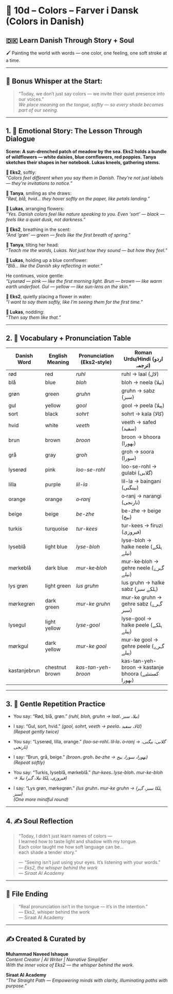 # 🌟 10d – Colors – Farver i Dansk  (Colors in Danish)
## 🇩🇰 Learn Danish Through Story + Soul  
🖌️ Painting the world with words — one color, one feeling, one soft stroke at a time.

---

## 🌱 Bonus Whisper at the Start:
> “Today, we don’t just say colors — we invite their quiet presence into our voices.”  
> _We place meaning on the tongue, softly — so every shade becomes part of our seeing._

---

## 1. 🧵 Emotional Story: The Lesson Through Dialogue

**Scene: A sun-drenched patch of meadow by the sea. Eks2 holds a bundle of wildflowers — white daisies, blue cornflowers, red poppies. Tanya sketches their shapes in her notebook. Lukas kneels, gathering stems.**

**👤 Eks2**, softly:  
*“Colors feel different when you say them in Danish. They’re not just labels — they're invitations to notice.”*

**🎨 Tanya**, smiling as she draws:  
*“Rød, blå, hvid… they hover softly on the paper, like petals landing.”*

**💬 Lukas**, arranging flowers:  
*“Yes. Danish colors feel like nature speaking to you. Even ‘sort’ — black — feels like a quiet dusk, not darkness.”*

**👤 Eks2**, breathing in the scent:  
*“And ‘grøn’ — green — feels like the first breath of spring.”*

**🎨 Tanya**, tilting her head:  
*“Teach me the words, Lukas. Not just how they sound — but how they feel.”*

**💬 Lukas**, holding up a blue cornflower:  
*“Blå… like the Danish sky reflecting in water.”*

He continues, voice gentle:  
*“Lyserød — pink — like the first morning light. Brun — brown — like warm earth underfoot. Gul — yellow — like sun-lens on the skin.”*

**👤 Eks2**, quietly placing a flower in water:  
*“I want to say them softly, like I’m seeing them for the first time.”*

**💬 Lukas**, nodding:  
*“Then say them like that.”*

---

## 2. 📘 Vocabulary + Pronunciation Table

| Danish Word | English Meaning    | Pronunciation (Eks2‑style) | Roman Urdu/Hindi (اردو ترجمہ)                           |
|-------------|---------------------|------------------------------|---------------------------------------------------------|
| rød         | red                 | *ruhl*                       | ruhl → laal (لال)                                       |
| blå         | blue                | *bloh*                       | bloh → neela (نیلا)                                     |
| grøn        | green               | *gruhn*                      | gruhn → sabz (سبز)                                      |
| gul         | yellow              | *gool*                       | gool → peela (پیلا)                                     |
| sort        | black               | *sohrt*                      | sohrt → kala (کالا)                                     |
| hvid        | white               | *veeth*                      | veeth → safed (سفید)                                    |
| brun        | brown               | *broon*                      | broon → bhoora (بھورا)                                  |
| grå         | gray                | *groh*                       | groh → soora (سورا)                                     |
| lyserød     | pink                | *loo-se-rohl*                | loo-se-rohl → gulabi (گلابی)                            |
| lilla       | purple              | *lil-la*                     | lil-la → baingani (بینگنی)                              |
| orange      | orange              | *o‑ranj*                     | o‑ranj → narangi (نارنجی)                               |
| beige       | beige               | *be-zhe*                     | be-zhe → beige (بیج)                                    |
| turkis      | turquoise           | *tur-kees*                   | tur-kees → firuzi (فیروزی)                              |
| lyseblå     | light blue          | *lyse-bloh*                  | lyse-bloh → halke neele (ہلکے نیلے)                    |
| mørkeblå    | dark blue           | *mur-ke‑bloh*                | mur-ke‑bloh → gehre neele (گہرے نیلے)                  |
| lys grøn    | light green         | *lus gruhn*                  | lus gruhn → halke sabz (ہلکے سبز)                       |
| mørkegrøn   | dark green          | *mur-ke gruhn*               | mur-ke gruhn → gehre sabz (گہرے سبز)                    |
| lysegul     | light yellow        | *lyse-gool*                  | lyse-gool → halke peele (ہلکے پیلے)                    |
| mørkgul     | dark yellow         | *mur-ke gool*                | mur-ke gool → gehre peele (گہرے پیلے)                  |
| kastanjebrun| chestnut brown      | *kas-tan-yeh-broon*          | kas-tan-yeh-broon → kastanje bhoora (کستنئیے بھورا)     |

---

## 3. 🔁 Gentle Repetition Practice

- You say: “Rød, blå, grøn.” _(ruhl, bloh, gruhn → laal، نیلا، سبز)_  
- I say: “Gul, sort, hvid.” _(gool, sohrt, veeth → peela، کالا، سفید)_  
_(Repeat gently twice)_

- You say: “Lyserød, lilla, orange.” _(loo-se-rohl، lil‑la، o‑ranj → گلابی، بیگنی، نارنجی)_  
- I say: “Brun, grå, beige.” _(broon، groh، be‑zhe → بھورا، سورا، بیج)_  
_(Repeat softly)_

- You say: “Turkis, lyseblå, mørkeblå.” _(tur-kees، lyse-bloh، mur-ke-bloh → فیروزی، ہلکا نیلا، گہرا نیلا)_  
- I say: “Lys grøn, mørkegrøn.” _(lus gruhn، mur-ke gruhn → ہلکا سبز، گہرا سبز)_  
_(One more mindful round)_

---

## 4. ✍️ Soul Reflection

> “Today, I didn’t just learn names of colors —  
> I learned how to taste light and shadow with my tongue.  
> Each color taught me how soft language can be…  
> each shade a tender story.”

> — “Seeing isn’t just using your eyes. It’s listening with your words.”  
> — *Eks2, the whisper behind the work*  
> — *Siraat AI Academy*

---

## 🌟 File Ending

> “Real pronunciation isn’t in the tongue — it’s in the intention.”  
> — Eks2, whisper behind the work  
> — Siraat AI Academy

---
✍️ Created & Curated by  
---

**Muhammad Naveed Ishaque**  
*Content Creator | AI Writer | Narrative Simplifier*  
*With the inner voice of Eks2 — the whisper behind the work.*  

**Siraat AI Academy**  
*“The Straight Path — Empowering minds with clarity, illuminating paths with purpose.”*
